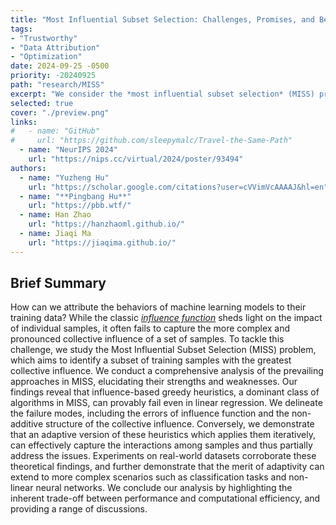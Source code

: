 ```yaml
---
title: "Most Influential Subset Selection: Challenges, Promises, and Beyond"
tags:
- "Trustworthy"
- "Data Attribution"
- "Optimization"
date: 2024-09-25 -0500
priority: -20240925
path: "research/MISS"
excerpt: "We consider the *most influential subset selection* (MISS) problem and identify various failure modes of the greedy-based algorithm used by the community, and prove that being \"adaptive\" helps in a non-obvious way."
selected: true
cover: "./preview.png"
links:
#   - name: "GitHub"
#     url: "https://github.com/sleepymalc/Travel-the-Same-Path"
  - name: "NeurIPS 2024"
    url: "https://nips.cc/virtual/2024/poster/93494"
authors:
  - name: "Yuzheng Hu"
    url: "https://scholar.google.com/citations?user=cVVimVcAAAAJ&hl=en"
  - name: "**Pingbang Hu**"
    url: "https://pbb.wtf/"
  - name: Han Zhao
    url: "https://hanzhaoml.github.io/"
  - name: Jiaqi Ma
    url: "https://jiaqima.github.io/"
---
```


## Brief Summary

How can we attribute the behaviors of machine learning models to their training data? While the classic [*influence function*](https://arxiv.org/abs/1703.04730) sheds light on the impact of individual samples, it often fails to capture the more complex and pronounced collective influence of a set of samples. To tackle this challenge, we study the Most Influential Subset Selection (MISS) problem, which aims to identify a subset of training samples with the greatest collective influence. We conduct a comprehensive analysis of the prevailing approaches in MISS, elucidating their strengths and weaknesses. Our findings reveal that influence-based greedy heuristics, a dominant class of algorithms in MISS, can provably fail even in linear regression. We delineate the failure modes, including the errors of influence function and the non-additive structure of the collective influence. Conversely, we demonstrate that an adaptive version of these heuristics which applies them iteratively, can effectively capture the interactions among samples and thus partially address the issues. Experiments on real-world datasets corroborate these theoretical findings, and further demonstrate that the merit of adaptivity can extend to more complex scenarios such as classification tasks and non-linear neural networks. We conclude our analysis by highlighting the inherent trade-off between performance and computational efficiency, and providing a range of discussions.

